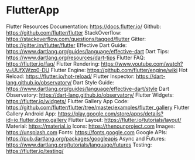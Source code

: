 # FlutterApp

Flutter Resources
Documentation: https://docs.flutter.io/
Github: https://github.com/flutter/flutter
StackOverflow: https://stackoverflow.com/questions/tagged/flutter
Gitter: https://gitter.im/flutter/flutter
Effective Dart Guide: https://www.dartlang.org/guides/language/effective-dart
Dart Tips: https://www.dartlang.org/resources/dart-tips
Flutter FAQ: https://flutter.io/faq/
Flutter Rendering: https://www.youtube.com/watch?v=UUfXWzp0-DU
Flutter Engine: https://github.com/flutter/engine/wiki
Hot Reload: https://flutter.io/hot-reload/
Flutter Inspector: https://dart-lang.github.io/observatory/
Dart Style Guide: https://www.dartlang.org/guides/language/effective-dart/style
Dart Observatory: https://dart-lang.github.io/observatory/
Flutter Widgets: https://flutter.io/widgets/
Flutter Gallery App Code: https://github.com/flutter/flutter/tree/master/examples/flutter_gallery
Flutter Gallery Android App: https://play.google.com/store/apps/details?id=io.flutter.demo.gallery
Flutter Layout: https://flutter.io/tutorials/layout/
Material: https://material.io
Icons: https://thenounproject.com
Images: https://unsplash.com
Fonts: https://fonts.google.com
Google APIs: https://pub.dartlang.org/packages/googleapis
Async and Futures: https://www.dartlang.org/tutorials/language/futures
Testing: https://flutter.io/testing/

